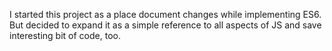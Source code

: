I started this project as a place document changes while implementing ES6.  But decided to expand it as a simple reference to all aspects of JS and save interesting bit of code, too.